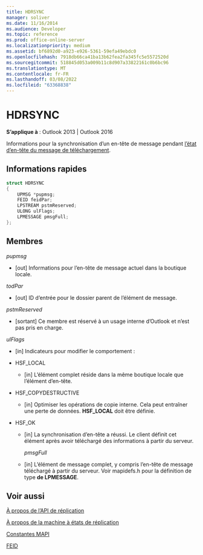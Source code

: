 ```yaml
---
title: HDRSYNC
manager: soliver
ms.date: 11/16/2014
ms.audience: Developer
ms.topic: reference
ms.prod: office-online-server
ms.localizationpriority: medium
ms.assetid: bf6892d0-a923-e926-5361-59efa49ebdc0
ms.openlocfilehash: 7918db66ca41ba13b62fea2fa345fc5e5572520d
ms.sourcegitcommit: 518845d053a009b11c8d907a33822161c0b6bc96
ms.translationtype: MT
ms.contentlocale: fr-FR
ms.lasthandoff: 03/08/2022
ms.locfileid: "63368838"
---
```

# <a name="hdrsync"></a>HDRSYNC

  
  
**S’applique à** : Outlook 2013 | Outlook 2016 
  
Informations pour la synchronisation d’un en-tête de message pendant [l’état d’en-tête du message de téléchargement](download-message-header-state.md).
  
## <a name="quick-info"></a>Informations rapides

```cpp
struct HDRSYNC 
{ 
    UPMSG *pupmsg; 
    FEID feidPar; 
    LPSTREAM pstmReserved; 
    ULONG ulFlags; 
    LPMESSAGE pmsgFull; 
};
```

## <a name="members"></a>Membres

 _pupmsg_
  
- [out] Informations pour l’en-tête de message actuel dans la boutique locale.
    
 _todPar_
  
- [out] ID d’entrée pour le dossier parent de l’élément de message.
    
 _pstmReserved_
  
- [sortant] Ce membre est réservé à un usage interne d’Outlook et n’est pas pris en charge. 
    
 _ulFlags_
  
- [in] Indicateurs pour modifier le comportement :
    
- HSF_LOCAL
    
  - [in] L’élément complet réside dans la même boutique locale que l’élément d’en-tête.
    
- HSF_COPYDESTRUCTIVE
    
  -  [in] Optimiser les opérations de copie interne. Cela peut entraîner une perte de données. **HSF_LOCAL** doit être définie. 
    
- HSF_OK
    
  - [in] La synchronisation d’en-tête a réussi. Le client définit cet élément après avoir téléchargé des informations à partir du serveur.
    
     _pmsgFull_
    
  - [in] L’élément de message complet, y compris l’en-tête de message téléchargé à partir du serveur. Voir mapidefs.h pour la définition de type **de LPMESSAGE**. 
    
## <a name="see-also"></a>Voir aussi



[À propos de l’API de réplication](about-the-replication-api.md)
  
[À propos de la machine à états de réplication](about-the-replication-state-machine.md)
  
[Constantes MAPI](mapi-constants.md)
  
[FEID](feid.md)

